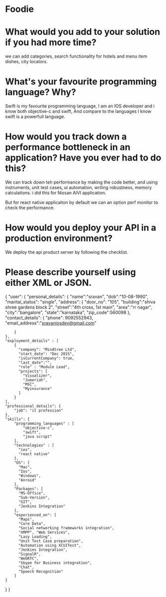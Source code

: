 # Foodie

# What would you add to your solution if you had more time?

 we can add categories, search functionality for hotels and menu item dishes, city locators.

# What's your favourite programming language? Why?

Swift is my favourite programming language, I am an IOS developer and i know both objective-c and swift, And compare to the languages I know swift is a powerfull language.

# How would you track down a performance bottleneck in an application? Have you ever had to do this?

We can track down teh performance by making the code better, and using instruments, unit test cases, ui automation, writing robustness, memory calculations. i did this for Nissan AIVI application.

But for react native applicaiton by default we can an option perf monitor to check the performance.

# How would you deploy your API in a production environment?

We deploy the api product server by following the checklist.

# Please describe yourself using either XML or JSON.

{
  "user": {
    "personal_details": {
        "name":"sravan",
        "dob":"10-08-1990",
        "marital_status": "single",
        "address": {
          "door_no": "105",
          "building":"shiva shree gardens block 2",
          "street":"4th cross, 1st main",
          "area":"rr nagar",
          "city":"bangalore",
          "state":"karnataka",
          "zip_code":560098
        },
        "contact_details": {
          "phone": 9092552943,
          "email_address":"sravaniosdev@gmail.com"

        }
    },
    "exployment_details" : [
        {
          "company": "Mindtree Ltd",
          "start_date": "Dec 2015",
          "isCurrentCompany": true,
          "last_date":"",
          "role" : "Module Lead",
          "projects": [
            "Visualizer",
            "Jumeriah",
            "MSC",
            "Myinsurance"
          ]
        }
    ],
    "professional_details": {
        "job": "it profession"
    },
    "skills": {
        "programming_languages" : [
            "objective-c",
            "swift",
            "java script"
        ],
        "technologies" : [
          "ios",
          "react native"
        ],
        "OS": [
          "Mac",
          "Ios",
          "Windows",
          "Anroid"
        ],
        "Packages": [
          "MS-Office", 
          "Sub-Version", 
          "GIT", 
          "Jenkins Integration"
        ],
        "experienced_on": [
          "Maps", 
          "Core Data", 
          "Social networking frameworks integration", 
          "XMPP", "Web Services", 
          "Lazy Loading", 
          "Unit Test Case preparation", 
          "Automation using XCUITest", 
          "Jenkins Integration", 
          "SignalR", 
          "WebRTC", 
          "Skype for Business integration", 
          "Chat", 
          "Speech Recognition"
        ]
    }
  }
}
